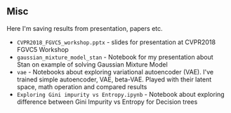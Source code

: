 ## Misc

Here I'm saving results from presentation, papers etc.

- `CVPR2018_FGVC5_workshop.pptx` - slides for presentation at CVPR2018 FGVC5 Workshop
- `gaussian_mixture_model_stan` - Notebook for my presentation about Stan on example of solving Gaussian Mixture Model
- `vae` - Notebooks about exploring variational autoencoder (VAE). I've trained simple autoencoder, VAE, beta-VAE. Played with their latent space, math operation and compared results
- `Exploring Gini impurity vs Entropy.ipynb` - Notebook about exploring difference between Gini Impurity vs Entropy for Decision trees